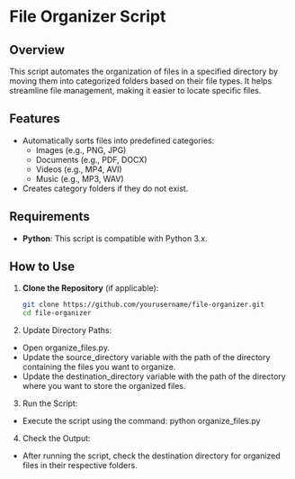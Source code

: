 # File Organizer Script

## Overview
This script automates the organization of files in a specified directory by moving them into categorized folders based on their file types. It helps streamline file management, making it easier to locate specific files.

## Features
- Automatically sorts files into predefined categories:
  - Images (e.g., PNG, JPG)
  - Documents (e.g., PDF, DOCX)
  - Videos (e.g., MP4, AVI)
  - Music (e.g., MP3, WAV)
- Creates category folders if they do not exist.

## Requirements
- **Python**: This script is compatible with Python 3.x.

## How to Use
1. **Clone the Repository** (if applicable):
   ```bash
   git clone https://github.com/yourusername/file-organizer.git
   cd file-organizer

2. Update Directory Paths:
 - Open organize_files.py.
 - Update the source_directory variable with the path of the directory containing the files you want to organize.
 - Update the destination_directory variable with the path of the directory where you want to store the organized files.

3. Run the Script:
 - Execute the script using the command: python organize_files.py 

4. Check the Output:
 - After running the script, check the destination directory for organized files in their respective folders.